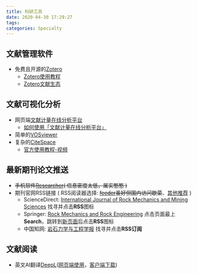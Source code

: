 ```yaml
---
title: 科研工具
date: 2020-04-30 17:29:27
tags:
categories: Specialty
---
```



## 文献管理软件

* 免费且开源的[Zotero](https://www.zotero.org)
	+ [Zotero使用教程](https://zhuanlan.zhihu.com/p/28325366) 
	+ [Zotero文献生态](https://zhuanlan.zhihu.com/zotero)


## 文献可视化分析

* 网页端[文献计量在线分析平台](https://bibliometric.com)
	+ [如何使用「文献计量在线分析平台」](https://mp.weixin.qq.com/s/416yyN5wyoEzB01ZAab9mg)
* 简单的[VOSviewer](https://www.vosviewer.com/)
* 复杂的[CiteSpace](http://cluster.cis.drexel.edu/~cchen/citespace/)
	+ [官方使用教程-视频](https://www.youtube.com/playlist?list=PLmiSknH78BpQqEqsBT5D7REAyvHkPM7JL)


## 最新期刊论文推送

* ~~手机软件[Researcher](https://www.researcher-app.com/)( 信息密度太低，属实憨憨 )~~
* 期刊官网RSS链接 ( RSS阅读器选择: ~~[feeder](https://feeder.co)虽好但国内访问歇菜~~、[其他推荐](
https://www.zhihu.com/question/28808592/answer/866134265) )
	+ ScienceDirect: [International Journal of Rock Mechanics and Mining Sciences](https://www.sciencedirect.com/journal/international-journal-of-rock-mechanics-and-mining-sciences) 找寻并点击**RSS**图标
	+ Springer: [Rock Mechanics and Rock Engineering](https://www.springer.com/journal/603) 点击页面最上**Search**，跳转到[新页面](https://link.springer.com/search?query=&search-within=Journal&facet-journal-id=603)后点击**RSS**图标
	+ 中国知网: [岩石力学与工程学报](http://navi.cnki.net/KNavi/JournalDetail?pcode=CJFD&pykm=YSLX) 找寻并点击**RSS订阅**


## 文献阅读

* 英文AI翻译[DeepL](https://www.deepl.com/home)([网页端使用](https://www.deepl.com/translator)，[客户端下载](https://www.deepl.com/app))